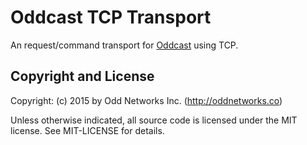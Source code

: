 Oddcast TCP Transport
=====================
An request/command transport for [Oddcast](https://github.com/oddnetworks/oddcast) using TCP.

Copyright and License
---------------------
Copyright: (c) 2015 by Odd Networks Inc. (http://oddnetworks.co)

Unless otherwise indicated, all source code is licensed under the MIT license. See MIT-LICENSE for details.
